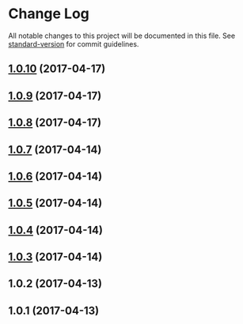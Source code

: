 # Change Log

All notable changes to this project will be documented in this file.
See [standard-version](https://github.com/conventional-changelog/standard-version) for commit guidelines.

<a name="1.0.10"></a>
## [1.0.10](https://github.com/dadviegas/melpack/compare/melpack-output-middleware@1.0.9...melpack-output-middleware@1.0.10) (2017-04-17)

<a name="1.0.9"></a>
## [1.0.9](https://github.com/dadviegas/melpack/compare/melpack-output-middleware@1.0.8...melpack-output-middleware@1.0.9) (2017-04-17)

<a name="1.0.8"></a>
## [1.0.8](https://github.com/dadviegas/melpack/compare/melpack-output-middleware@1.0.7...melpack-output-middleware@1.0.8) (2017-04-17)

<a name="1.0.7"></a>
## [1.0.7](https://github.com/dadviegas/melpack/compare/melpack-output-middleware@1.0.6...melpack-output-middleware@1.0.7) (2017-04-14)

<a name="1.0.6"></a>
## [1.0.6](https://github.com/dadviegas/melpack/compare/melpack-output-middleware@1.0.3...melpack-output-middleware@1.0.6) (2017-04-14)

<a name="1.0.5"></a>
## [1.0.5](https://github.com/dadviegas/melpack/compare/melpack-output-middleware@1.0.3...melpack-output-middleware@1.0.5) (2017-04-14)

<a name="1.0.4"></a>
## [1.0.4](https://github.com/dadviegas/melpack/compare/melpack-output-middleware@1.0.3...melpack-output-middleware@1.0.4) (2017-04-14)

<a name="1.0.3"></a>
## [1.0.3](https://github.com/dadviegas/melpack/compare/melpack-output-middleware@1.0.2...melpack-output-middleware@1.0.3) (2017-04-14)

<a name="1.0.2"></a>
## 1.0.2 (2017-04-13)

<a name="1.0.1"></a>
## 1.0.1 (2017-04-13)
